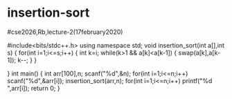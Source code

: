 # insertion-sort
#cse2026,Rb,lecture-2(17february2020)


#include<bits/stdc++.h>
using namespace std;
void insertion_sort(int a[],int s)
{
    for(int i=1;i<=s;i++)
    {
        int k=i;
        while(k>1 && a[k]<a[k-1])
        {
            swap(a[k],a[k-1]);
            k--;
        }
    }

}
int main()
{
    int arr[100],n;
    scanf("%d",&n);
    for(int i=1;i<=n;i++)
       scanf("%d",&arr[i]);
       insertion_sort(arr,n);
       for(int i=1;i<=n;i++)
        printf("%d ",arr[i]);
       return 0;
}
